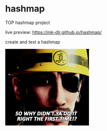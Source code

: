 # hashmap
TOP hashmap project

live preview: https://mk-dlr.github.io/hashmap/

create and test 
a hashmap

![doitright](https://github.com/MK-DlR/hashmap/blob/main/right.gif)
